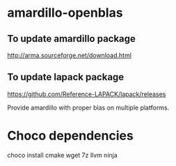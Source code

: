 # amardillo-openblas

## To update amardillo package
http://arma.sourceforge.net/download.html

## To update lapack package
https://github.com/Reference-LAPACK/lapack/releases

Provide amardillo with proper blas on multiple platforms.

# Choco dependencies
choco install cmake wget 7z llvm ninja
